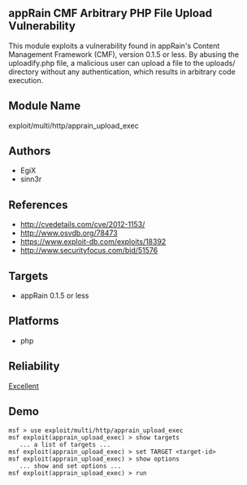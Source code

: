 ## appRain CMF Arbitrary PHP File Upload Vulnerability

This module exploits a vulnerability found in appRain's 
Content Management Framework (CMF), version 0.1.5 or less. 
By abusing the uploadify.php file, a malicious user can 
upload a file to the uploads/ directory without any 
authentication, which results in arbitrary code execution.


## Module Name
exploit/multi/http/apprain_upload_exec

## Authors
* EgiX
* sinn3r


## References
* http://cvedetails.com/cve/2012-1153/
* http://www.osvdb.org/78473
* https://www.exploit-db.com/exploits/18392
* http://www.securityfocus.com/bid/51576



## Targets
* appRain 0.1.5 or less


## Platforms
* php

## Reliability
[Excellent](https://github.com/rapid7/metasploit-framework/wiki/Exploit-Ranking)

## Demo

```
msf > use exploit/multi/http/apprain_upload_exec
msf exploit(apprain_upload_exec) > show targets
   ... a list of targets ...
msf exploit(apprain_upload_exec) > set TARGET <target-id>
msf exploit(apprain_upload_exec) > show options
   ... show and set options ...
msf exploit(apprain_upload_exec) > run
```
    
    